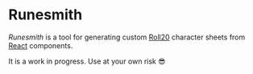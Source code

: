 # Runesmith

_Runesmith_ is a tool for generating custom [Roll20](https://roll20.net) character sheets from [React](https://reactjs.org) components.

It is a work in progress. Use at your own risk 😎
